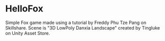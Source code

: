 # HelloFox
Simple Fox game made using a tutorial by Freddy Phu Tze Pang on Skillshare. 
Scene is "3D LowPoly Danxia Landscape" created by Tingluke on Unity Asset Store.
